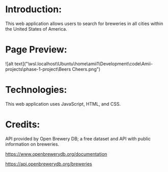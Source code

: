 # Introduction:
This web application allows users to search for breweries in all cities within the United States of America.

# Page Preview:
![alt text]("\\wsl.localhost\Ubuntu\home\amii1\Development\code\Amii-projects\phase-1-project\Beers Cheers.png")

# Technologies:
This web application uses JavaScript, HTML, and CSS.

# Credits:
API provided by Open Brewery DB; a free dataset and API with public information on breweries. 

https://www.openbrewerydb.org/documentation

https://api.openbrewerydb.org/breweries
